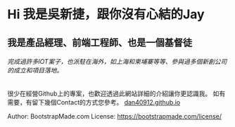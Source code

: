 # Hi 我是吳新捷，跟你沒有心結的Jay
## 我是產品經理、前端工程師、也是一個基督徒
###### 完成過許多IOT案子，也派駐在海外，如上海和柬埔寨等等、參與過多個新創公司的成立和項目落地。
很少在經營Github上的專案，也歡迎透過此網站詳細的介紹讓你更認識我。
如有需要，有留下幾個Contact的方式您參考。
[dan40912.github.io](dan40912.github.io)


Author: BootstrapMade.com
License: https://bootstrapmade.com/license/
